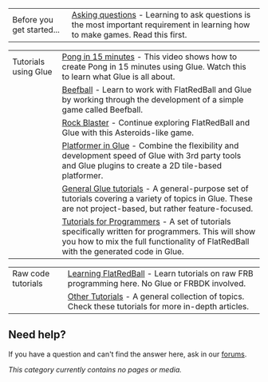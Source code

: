 |                           |                                                                                                                                                                                                                     |
|---------------------------|---------------------------------------------------------------------------------------------------------------------------------------------------------------------------------------------------------------------|
| Before you get started... | [Asking questions](/frb/docs/index.php?title=Tutorials:Asking_Questions "Tutorials:Asking Questions") - Learning to ask questions is the most important requirement in learning how to make games. Read this first. |

|                      |                                                                                                                                                                                                                                                                                                            |
|----------------------|------------------------------------------------------------------------------------------------------------------------------------------------------------------------------------------------------------------------------------------------------------------------------------------------------------|
| Tutorials using Glue | [Pong in 15 minutes](https://www.youtube.com/watch?v=KmHmxlljA5c) - This video shows how to create Pong in 15 minutes using Glue. Watch this to learn what Glue is all about.                                                                                                                              |
|                      | [Beefball](/frb/docs/index.php?title=Tutorials:Beefball "Tutorials:Beefball") - Learn to work with FlatRedBall and Glue by working through the development of a simple game called Beefball.                                                                                                               |
|                      | [Rock Blaster](/frb/docs/index.php?title=Tutorials:Rock_Blaster "Tutorials:Rock Blaster") - Continue exploring FlatRedBall and Glue with this Asteroids-like game.                                                                                                                                         |
|                      | [Platformer in Glue](/frb/docs/index.php?title=Tutorials:Platformer_in_Glue "Tutorials:Platformer in Glue") - Combine the flexibility and development speed of Glue with 3rd party tools and Glue plugins to create a 2D tile-based platformer.                                                            |
|                      | [General Glue tutorials](/frb/docs/index.php?title=Glue:Tutorials:Tutorials_for_Everyone "Glue:Tutorials:Tutorials for Everyone") - A general-purpose set of tutorials covering a variety of topics in Glue. These are not project-based, but rather feature-focused.                                      |
|                      | [Tutorials for Programmers](/frb/docs/index.php?title=Glue:Tutorials:Tutorials_for_Programmers "Glue:Tutorials:Tutorials for Programmers") - A set of tutorials specifically written for programmers. This will show you how to mix the full functionality of FlatRedBall with the generated code in Glue. |

|                    |                                                                                                                                                                                             |
|--------------------|---------------------------------------------------------------------------------------------------------------------------------------------------------------------------------------------|
| Raw code tutorials | [Learning FlatRedBall](/frb/docs/index.php?title=Tutorials:Learning_FlatRedBall "Tutorials:Learning FlatRedBall") - Learn tutorials on raw FRB programming here. No Glue or FRBDK involved. |
|                    | [Other Tutorials](/frb/docs/index.php?title=Tutorials:Other_Tutorials "Tutorials:Other Tutorials") - A general collection of topics. Check these tutorials for more in-depth articles.      |

## Need help?

If you have a question and can't find the answer here, ask in our [forums](/frb/forum.md).

*This category currently contains no pages or media.*
